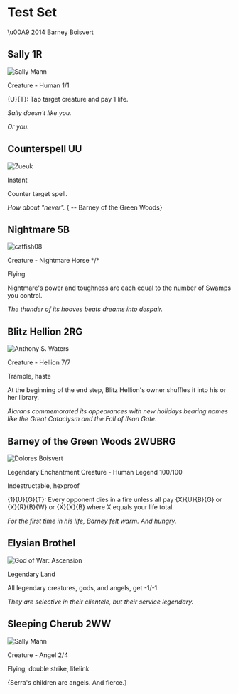 # Test Set

\u00A9 2014 Barney Boisvert

## Sally 1R

![Sally Mann](artwork/sally.jpg)

Creature - Human 1/1

{U}{T}: Tap target creature and pay 1 life.

*Sally doesn't like you.*

_Or you._

## Counterspell UU

![Zueuk](artwork/counterspell.jpg)

Instant

Counter target spell.

*How about "never".*
{    -- Barney of the Green Woods}

## Nightmare 5B

![catfish08](artwork/nightmare.jpg)

Creature - Nightmare Horse \*/\*

Flying

Nightmare's power and toughness are each equal to the number of Swamps you control.

_The thunder of its hooves beats dreams into despair._

Blitz Hellion 2RG
-----------------

![Anthony S. Waters](artwork/hellion.jpg)

Creature - Hellion 7/7

Trample, haste

At the beginning of the end step, Blitz Hellion's owner shuffles it into his or her library.

*Alarans commemorated its appearances with new holidays bearing names like the Great Cataclysm and the Fall of Ilson Gate.*

## Barney of the Green Woods 2WUBRG

![Dolores Boisvert](artwork/barney_fake.png)

Legendary Enchantment Creature - Human Legend 100/100

Indestructable, hexproof

{1}{U}{G}{T}: Every opponent dies in a fire unless all pay {X}{U}{B}{G} or {X}{R}{B}{W} or {X}{X}{B} where X equals your life total.

_For the first time in his life, Barney felt warm. And hungry._

## Elysian Brothel

![God of War: Ascension](artwork/brothel.jpg)

Legendary Land

All legendary creatures, gods, and angels, get -1/-1.

_They are selective in their clientele, but their service legendary._

## Sleeping Cherub 2WW

![Sally Mann](artwork/sally.jpg)

Creature - Angel 2/4

Flying, double strike, lifelink

{Serra's children are angels.  And fierce.}
